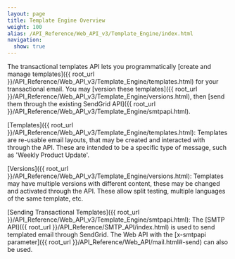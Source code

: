 ```yaml
---
layout: page
title: Template Engine Overview
weight: 100
alias: /API_Reference/Web_API_v3/Template_Engine/index.html
navigation:
  show: true
---
```


The transactional templates API lets you programmatically [create and manage
templates]({{ root_url }}/API_Reference/Web_API_v3/Template_Engine/templates.html) for your transactional email. You may [version these templates]({{ root_url }}/API_Reference/Web_API_v3/Template_Engine/versions.html), then [send them through the existing SendGrid API]({{ root_url }}/API_Reference/Web_API_v3/Template_Engine/smtpapi.html).

[Templates]({{ root_url }}/API_Reference/Web_API_v3/Template_Engine/templates.html): Templates are re-usable email layouts, that may be created and interacted with through the API. These are intended to be a specific type of message, such as 'Weekly Product Update'.

[Versions]({{ root_url }}/API_Reference/Web_API_v3/Template_Engine/versions.html): Templates may have multiple versions with different content, these may be changed and activated through the API. These allow split testing, multiple languages of the same template, etc.

[Sending Transactional Templates]({{ root_url }}/API_Reference/Web_API_v3/Template_Engine/smtpapi.html): The [SMTP API]({{ root_url }}/API_Reference/SMTP_API/index.html) is used to send templated email through SendGrid. The Web API with the [x-smtpapi parameter]({{ root_url }}/API_Reference/Web_API/mail.html#-send) can also be used.
